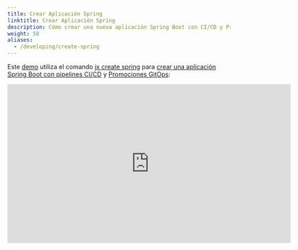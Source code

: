 ```yaml
---
title: Crear Aplicación Spring
linktitle: Crear Aplicación Spring
description: Cómo crear una nueva aplicación Spring Boot con CI/CD y Promociones GitOps
weight: 50
aliases:
  - /developing/create-spring
---
```


Este [demo](https://www.youtube.com/watch?v=kPes3rvT1UM) utiliza el comando [jx create spring](/commands/jx_create_spring) para [crear una aplicación Spring Boot con pipelines CI/CD](/developing/create-spring) y [Promociones GitOps](/docs/concepts/features/#promotion):

<iframe width="640" height="360" src="https://www.youtube.com/embed/kPes3rvT1UM" frameborder="0" allow="autoplay; encrypted-media" allowfullscreen></iframe>